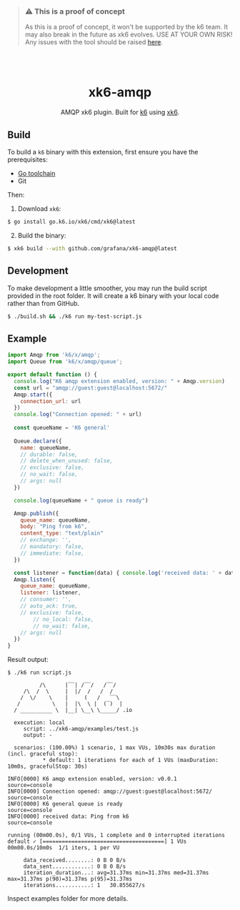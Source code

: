 > ### ⚠️ This is a proof of concept
>
> As this is a proof of concept,  it won't be supported by the k6 team.
> It may also break in the future as xk6 evolves. USE AT YOUR OWN RISK!
> Any issues with the tool should be raised [here](https://github.com/grafana/xk6-amqp/issues).

</br>
</br>

<div align="center">

# xk6-amqp
AMQP xk6 plugin. Built for [k6](https://go.k6.io/k6) using [xk6](https://github.com/grafana/xk6).

</div>

## Build

To build a `k6` binary with this extension, first ensure you have the prerequisites:

- [Go toolchain](https://go101.org/article/go-toolchain.html)
- Git

Then:

1. Download `xk6`:
  ```bash
  $ go install go.k6.io/xk6/cmd/xk6@latest
  ```

2. Build the binary:
  ```bash
  $ xk6 build --with github.com/grafana/xk6-amqp@latest
  ```
## Development

To make development a little smoother, you may run the build script provided in the root folder. It will create a k6 binary with your local code rather than from GitHub.

```bash
$ ./build.sh && ./k6 run my-test-script.js
```


## Example

```javascript
import Amqp from 'k6/x/amqp';
import Queue from 'k6/x/amqp/queue';

export default function () {
  console.log("K6 amqp extension enabled, version: " + Amqp.version)
  const url = "amqp://guest:guest@localhost:5672/"
  Amqp.start({
    connection_url: url
  })
  console.log("Connection opened: " + url)
  
  const queueName = 'K6 general'
  
  Queue.declare({
    name: queueName,
    // durable: false,
    // delete_when_unused: false,
    // exclusive: false,
    // no_wait: false,
    // args: null
  })

  console.log(queueName + " queue is ready")

  Amqp.publish({
    queue_name: queueName,
    body: "Ping from k6",
    content_type: "text/plain"
    // exchange: '',
    // mandatory: false,
    // immediate: false,
  })

  const listener = function(data) { console.log('received data: ' + data) }
  Amqp.listen({
    queue_name: queueName,
    listener: listener,
    // consumer: '',
    // auto_ack: true,
    // exclusive: false,
		// no_local: false,
		// no_wait: false,
    // args: null
  })
}

```

Result output:

```plain
$ ./k6 run script.js

          /\      |‾‾| /‾‾/   /‾‾/   
     /\  /  \     |  |/  /   /  /    
    /  \/    \    |     (   /   ‾‾\  
   /          \   |  |\  \ |  (‾)  | 
  / __________ \  |__| \__\ \_____/ .io

  execution: local
     script: ../xk6-amqp/examples/test.js
     output: -

  scenarios: (100.00%) 1 scenario, 1 max VUs, 10m30s max duration (incl. graceful stop):
           * default: 1 iterations for each of 1 VUs (maxDuration: 10m0s, gracefulStop: 30s)

INFO[0000] K6 amqp extension enabled, version: v0.0.1    source=console
INFO[0000] Connection opened: amqp://guest:guest@localhost:5672/  source=console
INFO[0000] K6 general queue is ready                     source=console
INFO[0000] received data: Ping from k6                   source=console

running (00m00.0s), 0/1 VUs, 1 complete and 0 interrupted iterations
default ✓ [======================================] 1 VUs  00m00.0s/10m0s  1/1 iters, 1 per VU

     data_received........: 0 B 0 B/s
     data_sent............: 0 B 0 B/s
     iteration_duration...: avg=31.37ms min=31.37ms med=31.37ms max=31.37ms p(90)=31.37ms p(95)=31.37ms
     iterations...........: 1   30.855627/s

```

Inspect examples folder for more details.
